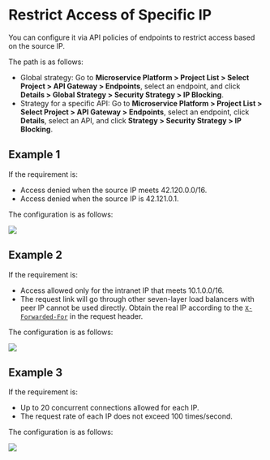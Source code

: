 # Restrict Access of Specific IP

You can configure it via API policies of endpoints to restrict access based on the source IP.

The path is as follows:

- Global strategy: Go to **Microservice Platform > Project List > Select Project > API Gateway > Endpoints**, select an endpoint, and click **Details > Global Strategy > Security Strategy > IP Blocking**.
- Strategy for a specific API: Go to **Microservice Platform > Project List > Select Project > API Gateway > Endpoints**, select an endpoint, click **Details**, select an API, and click **Strategy > Security Strategy > IP Blocking**.

## Example 1

If the requirement is:

- Access denied when the source IP meets 42.120.0.0/16.
- Access denied when the source IP is 42.121.0.1.

The configuration is as follows:

![](http://terminus-paas.oss-cn-hangzhou.aliyuncs.com/paas-doc/2021/12/14/07cd517c-2a31-41bc-a7f8-8c8cc7f25f30.png)

## Example 2

If the requirement is:

- Access allowed only for the intranet IP that meets 10.1.0.0/16.
- The request link will go through other seven-layer load balancers with peer IP cannot be used directly. Obtain the real IP according to the [`X-Forwarded-For`](https://developer.mozilla.org/en-US/docs/Web/HTTP/Headers/X-Forwarded-For) in the request header.

The configuration is as follows:

![](http://terminus-paas.oss-cn-hangzhou.aliyuncs.com/paas-doc/2021/12/14/99e8dc8e-5d63-4576-a588-c93533ffa619.png)

## Example 3

If the requirement is:

* Up to 20 concurrent connections allowed for each IP.
* The request rate of each IP does not exceed 100 times/second.

The configuration is as follows:

![](http://terminus-paas.oss-cn-hangzhou.aliyuncs.com/paas-doc/2021/12/14/bfbc08db-5276-4a4f-9865-598448f6fb09.png)

